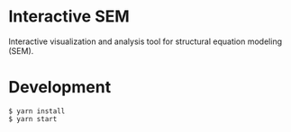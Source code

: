 # Interactive SEM

Interactive visualization and analysis tool for structural equation modeling (SEM).

# Development

```console
$ yarn install
$ yarn start
```
